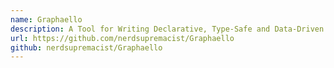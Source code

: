 ```yaml
---
name: Graphaello
description: A Tool for Writing Declarative, Type-Safe and Data-Driven Applications in SwiftUI using GraphQL and Apollo
url: https://github.com/nerdsupremacist/Graphaello
github: nerdsupremacist/Graphaello
---
```


